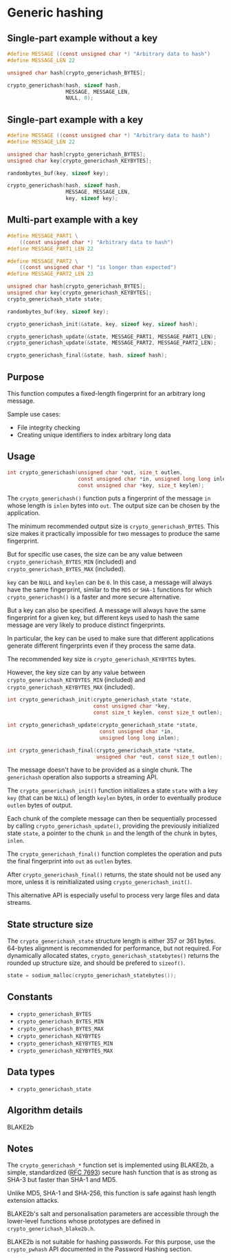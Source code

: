 # Generic hashing

## Single-part example without a key

```c
#define MESSAGE ((const unsigned char *) "Arbitrary data to hash")
#define MESSAGE_LEN 22

unsigned char hash[crypto_generichash_BYTES];

crypto_generichash(hash, sizeof hash,
                   MESSAGE, MESSAGE_LEN,
                   NULL, 0);
```

## Single-part example with a key

```c
#define MESSAGE ((const unsigned char *) "Arbitrary data to hash")
#define MESSAGE_LEN 22

unsigned char hash[crypto_generichash_BYTES];
unsigned char key[crypto_generichash_KEYBYTES];

randombytes_buf(key, sizeof key);

crypto_generichash(hash, sizeof hash,
                   MESSAGE, MESSAGE_LEN,
                   key, sizeof key);
```

## Multi-part example with a key

```c
#define MESSAGE_PART1 \
    ((const unsigned char *) "Arbitrary data to hash")
#define MESSAGE_PART1_LEN 22

#define MESSAGE_PART2 \
    ((const unsigned char *) "is longer than expected")
#define MESSAGE_PART2_LEN 23

unsigned char hash[crypto_generichash_BYTES];
unsigned char key[crypto_generichash_KEYBYTES];
crypto_generichash_state state;

randombytes_buf(key, sizeof key);

crypto_generichash_init(&state, key, sizeof key, sizeof hash);

crypto_generichash_update(&state, MESSAGE_PART1, MESSAGE_PART1_LEN);
crypto_generichash_update(&state, MESSAGE_PART2, MESSAGE_PART2_LEN);

crypto_generichash_final(&state, hash, sizeof hash);
```

## Purpose

This function computes a fixed-length fingerprint for an arbitrary long message.

Sample use cases:
- File integrity checking
- Creating unique identifiers to index arbitrary long data

## Usage

```c
int crypto_generichash(unsigned char *out, size_t outlen,
                       const unsigned char *in, unsigned long long inlen,
                       const unsigned char *key, size_t keylen);
```

The `crypto_generichash()` function puts a fingerprint of the message `in` whose length is `inlen` bytes into `out`.
The output size can be chosen by the application.

The minimum recommended output size is `crypto_generichash_BYTES`. This size makes it practically impossible for two messages to produce the same fingerprint.

But for specific use cases, the size can be any value between `crypto_generichash_BYTES_MIN` (included) and `crypto_generichash_BYTES_MAX` (included).

`key` can be `NULL` and `keylen` can be `0`. In this case, a message will always have the same fingerprint, similar to the `MD5` or `SHA-1` functions for which `crypto_generichash()` is a faster and more secure alternative.

But a key can also be specified. A message will always have the same fingerprint for a given key, but different keys used to hash the same message are very likely to produce distinct fingerprints.

In particular, the key can be used to make sure that different applications generate different fingerprints even if they process the same data.

The recommended key size is `crypto_generichash_KEYBYTES` bytes.

However, the key size can by any value between `crypto_generichash_KEYBYTES_MIN` (included) and `crypto_generichash_KEYBYTES_MAX` (included).

```c
int crypto_generichash_init(crypto_generichash_state *state,
                            const unsigned char *key,
                            const size_t keylen, const size_t outlen);

int crypto_generichash_update(crypto_generichash_state *state,
                              const unsigned char *in,
                              unsigned long long inlen);

int crypto_generichash_final(crypto_generichash_state *state,
                             unsigned char *out, const size_t outlen);
```

The message doesn't have to be provided as a single chunk. The `generichash` operation also supports a streaming API.

The `crypto_generichash_init()` function initializes a state `state` with a key `key` (that can be `NULL`) of length `keylen` bytes, in order to eventually produce `outlen` bytes of output.

Each chunk of the complete message can then be sequentially processed by calling `crypto_generichash_update()`, providing the previously initialized state `state`, a pointer to the chunk `in` and the length of the chunk in bytes, `inlen`.

The `crypto_generichash_final()` function completes the operation and puts the final fingerprint into `out` as `outlen` bytes.

After `crypto_generichash_final()` returns, the state should not be used any more, unless it is reinitializated using `crypto_generichash_init()`.

This alternative API is especially useful to process very large files and data streams.

## State structure size

The `crypto_generichash_state` structure length is either 357 or 361 bytes. 64-bytes alignment is recommended for performance, but not required.
For dynamically allocated states, `crypto_generichash_statebytes()` returns the rounded up structure size, and should be prefered to `sizeof()`.

```c
state = sodium_malloc(crypto_generichash_statebytes());
```

## Constants

- `crypto_generichash_BYTES`
- `crypto_generichash_BYTES_MIN`
- `crypto_generichash_BYTES_MAX`
- `crypto_generichash_KEYBYTES`
- `crypto_generichash_KEYBYTES_MIN`
- `crypto_generichash_KEYBYTES_MAX`

## Data types

- `crypto_generichash_state`

## Algorithm details

BLAKE2b

## Notes

The `crypto_generichash_*` function set is implemented using BLAKE2b, a simple, standardized ([RFC 7693](https://www.rfc-editor.org/rfc/rfc7693.txt)) secure hash function that is as strong as SHA-3 but faster than SHA-1 and MD5.

Unlike MD5, SHA-1 and SHA-256, this function is safe against hash length extension attacks.

BLAKE2b's salt and personalisation parameters are accessible through the lower-level functions whose prototypes are defined in `crypto_generichash_blake2b.h`.

BLAKE2b is not suitable for hashing passwords. For this purpose, use the `crypto_pwhash` API documented in the Password Hashing section.
